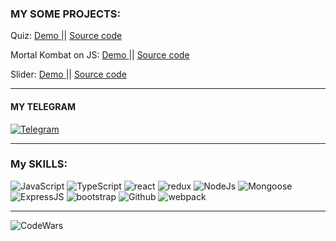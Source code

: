 ### MY SOME PROJECTS:

Quiz: <a href="https://react-quize-fa158.web.app/" > Demo </a> || <a href="https://github.com/s2000promax/react-quiz" > Source code </a> 

Mortal Kombat on JS: <a href="https://s2000promax.github.io/MortalKombat/" > Demo </a> || <a href="https://github.com/s2000promax/MortalKombat" > Source code </a> 

Slider: <a href="https://s2000promax.github.io/slider-project/" > Demo </a> || <a href="https://github.com/s2000promax/slider-project" > Source code </a> 

---

#### MY TELEGRAM

[![Telegram](https://img.shields.io/badge/Telegram-111111?style=for-the-badge&logo=telegram)](https://t.me/webfulldev)

---

### My SKILLS:

![JavaScript](https://img.shields.io/badge/JavaScript-111111?style=for-the-badge&logo=JavaScript)
![TypeScript](https://img.shields.io/badge/TypeScript-111111?style=for-the-badge&logo=TypeScript)
![react](https://img.shields.io/badge/react-111111?style=for-the-badge&logo=React)
![redux](https://img.shields.io/badge/redux-111111?style=for-the-badge&logo=Redux)
![NodeJs](https://img.shields.io/badge/NodeJs-111111?style=for-the-badge&logo=Node.js)
![Mongoose](https://img.shields.io/badge/Mongoose-111111?style=for-the-badge&logo=MongoDB)
![ExpressJS](https://img.shields.io/badge/ExpressJS-111111?style=for-the-badge&logo=Express)
![bootstrap](https://img.shields.io/badge/bootstrap-111111?style=for-the-badge&logo=Bootstrap)
![Github](https://img.shields.io/badge/Github-111111?style=for-the-badge&logo=GitHub)
![webpack](https://img.shields.io/badge/webpack-111111?style=for-the-badge&logo=Webpack)

---

![CodeWars](https://www.codewars.com/users/s2000promax/badges/large)
